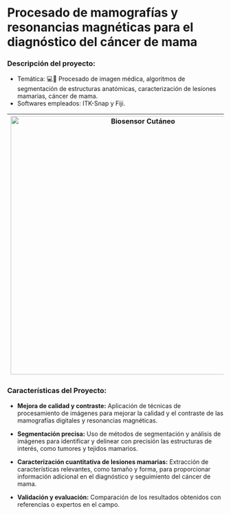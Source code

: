 
# Procesado de mamografías y resonancias magnéticas para el diagnóstico del cáncer de mama

### **Descripción del proyecto:**
  - Temática: 💻🏥 Procesado de imagen médica, algoritmos de segmentación de estructuras anatómicas, caracterización de lesiones mamarias, cáncer de mama.
  - Softwares empleados: ITK-Snap y Fiji.

| <img src="https://user-images.githubusercontent.com/79250883/250950188-12bedb7b-ba6d-4555-ad5b-0d9fb4bcf2d2.png" alt="Biosensor Cutáneo" width="600" height="auto"> | Procesamiento de imágenes para el diagnóstico y la caracterización de lesiones mamarias utilizando mamografías digitales y resonancias magnéticas. Se desarrollaron dos pósters científicos para la presentacion de la temática, los pasos seguidos, técnicas aplicadas y resultados obtenidos.|
|---|---|


### Características del Proyecto:

- **Mejora de calidad y contraste:** Aplicación de técnicas de procesamiento de imágenes para mejorar la calidad y el contraste de las mamografías digitales y resonancias magnéticas.
  
- **Segmentación precisa:** Uso de métodos de segmentación y análisis de imágenes para identificar y delinear con precisión las estructuras de interés, como tumores y tejidos mamarios.

- **Caracterización cuantitativa de lesiones mamarias:** Extracción de características relevantes, como tamaño y forma, para proporcionar información adicional en el diagnóstico y seguimiento del cáncer de mama.
  
- **Validación y evaluación:** Comparación de los resultados obtenidos con referencias o expertos en el campo.

